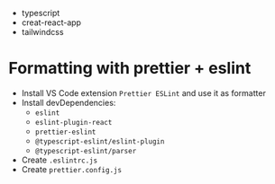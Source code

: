 - typescript
- creat-react-app
- tailwindcss


# Formatting with prettier + eslint
- Install VS Code extension `Prettier ESLint` and use it as formatter
- Install devDependencies:
    - `eslint`
    - `eslint-plugin-react`
    - `prettier-eslint`
    - `@typescript-eslint/eslint-plugin`
    - `@typescript-eslint/parser`
- Create `.eslintrc.js`
- Create `prettier.config.js`